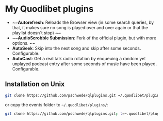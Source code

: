 # My Quodlibet plugins

* ~~__Autorefresh__: Reloads the Browser view (in some search queries, by that,
  it makes sure no song is played over and over again or that the playlist
  doesn`t stop)
  ~~
* ~~__AudioScrobble Submission__: Fork of the official plugin, but with more
  options.
  ~~
* __AutoSeek__: Skip into the next song and skip after some seconds. Configurable.
* __AutoCast__: Get a real talk radio rotation by enqueuing a random yet unplayed
  podcast entry after some seconds of music have been played. Configurable.


## Installation on Unix

```bash
git clone https://github.com/pschwede/qlplugins.git ~/.quodlibet/plugins/
```

or copy the events folder to `~/.quodlibet/plugins/`:

```bash
git clone https://github.com/pschwede/qlplugins.git; t=~.quodlibet/plugins/events; mkdir -p $t; cp qlplugins/events/*.py $t
```
